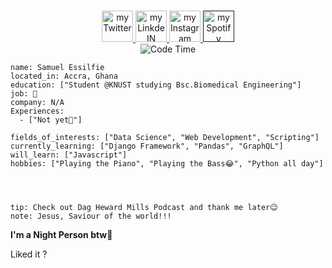 <p align="center">
<br/>
<a href="https://twitter.com/nthofhisname">
  <img alt="my Twitter" width="50px" src=""/>
</a>
<a href="https://www.linkedin.com/in/erwinlejeune-lkn">
  <img alt="my LinkdeIN" width="50px" src="" />
</a>
<a href="https://www.instagram.com/nthofhisname">
  <img alt="my Instagram" width="50px" src="" />
</a>
<a href="">
  <img alt="my Spotify" width="50px" src="" />
</a>
<br>
<img alt="Code Time" src="" />
</p>

```about
name: Samuel Essilfie
located_in: Accra, Ghana
education: ["Student @KNUST studying Bsc.Biomedical Engineering"]
job: 🔎
company: N/A
Experiences: 
  - ["Not yet🤫"]

fields_of_interests: ["Data Science", "Web Development", "Scripting"]
currently_learning: ["Django Framework", "Pandas", "GraphQL"]
will_learn: ["Javascript"]
hobbies: ["Playing the Piano", "Playing the Bass😂", "Python all day"]
```

<p align="center">
  <img alig src="" />
</p>

<p align="center">
  <a href="">
    <img src="">
  </a>
</p>

<p align="center">
  <img src="">
</p>
 
```
tip: Check out Dag Heward Mills Podcast and thank me later😉
note: Jesus, Saviour of the world!!!
```

**I'm a Night Person btw🦉** 

Liked it ?

<p align="center">
  <img src=""/>
</p>
